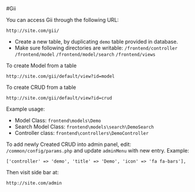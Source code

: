 #Gii

You can access Gii through the following URL:

    http://site.com/gii/

- Create a new table, by duplicating `demo` table provided in database.
- Make sure following directories are writable: `/frontend/controller` `/frontend/model` `/frontend/model/search` `/frontend/views`

To create Model from a table

    http://site.com/gii/default/view?id=model

To create CRUD from a table

    http://site.com/gii/default/view?id=crud

Example usage:

- Model Class: `frontend\models\Demo`
- Search Model Class: `frontend\models\search\DemoSearch`
- Controller class: `frontend\controllers\DemoController`

To add newly Created CRUD into admin panel, edit: `/common/config/params.php` and update `adminMenu` with new entry.
Example:

    ['controller' => 'demo', 'title' => 'Demo', 'icon' => 'fa fa-bars'],

Then visit side bar at:

    http://site.com/admin